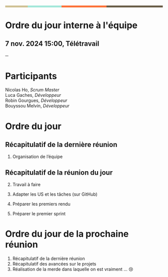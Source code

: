 ![][image1]

# **Ordre du jour interne à l'équipe**

## 7 nov. 2024 15:00, Télétravail

**─**

# **Participants**

Nicolas Ho, *Scrum Master*  
Luca Gaches, *Développeur*  
Robin Gourgues, *Développeur*  
Bouyssou Melvin, *Développeur*

# **Ordre du jour**

## Récapitulatif de la dernière réunion

1. Organisation de l’équipe

## Récapitulatif de la réunion du jour

2. Travail à faire

3. Adapter les US et les tâches (sur GitHub)

4. Préparer les premiers rendu

5. Préparer le premier sprint

# **Ordre du jour de la prochaine réunion**

1. Récapitulatif de la dernière réunion  
2. Récapitulatif des avancées sur le projets  
3. Réalisation de la merde dans laquelle on est vraiment … 😢

[image1]: <data:image/png;base64,iVBORw0KGgoAAAANSUhEUgAAAnAAAAAICAYAAAB5/cImAAAAnUlEQVR4Xu3WMQ1CURREwS8LB6hAACVecIASFFCjABMkkNcuLSy5yRSj4Zztdj2/+K3L4w4fnqcdjHc87IE/2HI2+L4MNywZQpgoowJ0GLiCDDcsGUKYKKMCdBi4ggw3LBlCmCijAnQYuIIMNywZQpgoowJ0GLiCDDcsGUKYKKMCdBi4ggw3LBlCmCijAnQYuIIMNywZQpgoowJ0vAEJ5tqW7xehrgAAAABJRU5ErkJggg==>